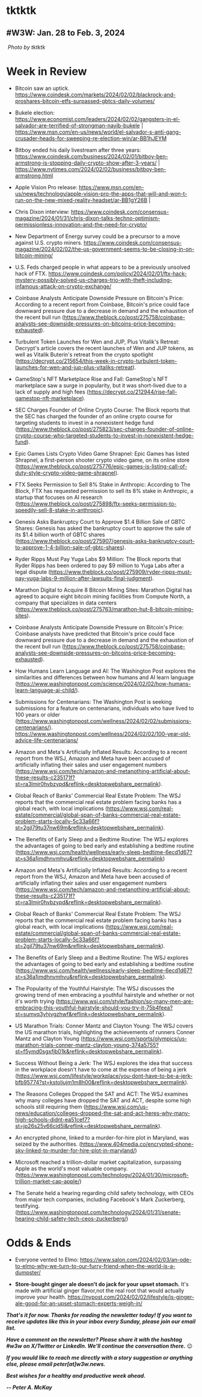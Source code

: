 # tktktk
## #W3W: Jan. 28 to Feb. 3, 2024

![]()
*Photo by tktktk*

<!--

Lead item. ~450 words. Some possibilities:

Picture yourself as a bigwig at a for-profit news organization. Now also picture two emerging software technologies, promising but unproven in your industry.

One will answer verbal queries akin to those you might pose to another human being. But it hallucinates sometimes and, even when its answers are sane, consistently refuses to attribute where it learned what it "knows."

The other is a reinvention of the financial system, as well as a new platform atop which applications can be built. Over the last 15 years, it's grown to represent a new ecosystem worth trillions of dollars, even as the valuation of U.S. media companies has tanked. To boot, this technology has reached these milestones without participation by Big Tech -- the same platforms that have effectively destroyed the traditional business model for media.

Which one do you think has more applications for journalism?


https://www.tylerjfisher.com/blog/post/2024/02/01/anti-scale-a-response-to-ai-in-journalism







- MEDIA: Web3 tk.

- BUKELE: This re-election, which exceeds his term limit, is final confirmation he is a dictator. There's nothing cool about that.

- BIGTECH: The latest hearing in which senators railed against Big Tech is as much about context and subtext.

- DIGESTING: Software is digesting the world.



-->

# Week in Review

- Bitcoin saw an uptick. https://www.coindesk.com/markets/2024/02/02/blackrock-and-proshares-bitcoin-etfs-surpassed-gbtcs-daily-volumes/

- Bukele election: https://www.economist.com/leaders/2024/02/02/gangsters-in-el-salvador-are-terrified-of-strongman-nayib-bukele | https://www.msn.com/en-us/news/world/el-salvador-s-anti-gang-crusader-heads-for-sweeping-re-election-win/ar-BB1hJEYM

- Bitboy ended his daily livestream after three years: https://www.coindesk.com/business/2024/02/01/bitboy-ben-armstrong-is-stopping-daily-crypto-show-after-3-years/ | https://www.nytimes.com/2024/02/02/business/bitboy-ben-armstrong.html

- Apple Vision Pro release: https://www.msn.com/en-us/news/technology/apple-vision-pro-the-apps-that-will-and-won-t-run-on-the-new-mixed-reality-headset/ar-BB1gY26B |

- Chris Dixon interview: https://www.coindesk.com/consensus-magazine/2024/01/31/chris-dixon-talks-techno-optimism-permissionless-innovation-and-the-need-for-crypto/

- New Department of Energy survey could be a precursor to a move against U.S. crypto miners. https://www.coindesk.com/consensus-magazine/2024/02/02/the-us-government-seems-to-be-closing-in-on-bitcoin-mining/

- U.S. Feds charged people in what appears to be a previously unsolved hack of FTX. https://www.coindesk.com/policy/2024/02/01/ftx-hack-mystery-possibly-solved-us-charges-trio-with-theft-including-infamous-attack-on-crypto-exchange/


* Coinbase Analysts Anticipate Downside Pressure on Bitcoin's Price: According to a recent report from Coinbase, Bitcoin's price could face downward pressure due to a decrease in demand and the exhaustion of the recent bull run (<https://www.theblock.co/post/275758/coinbase-analysts-see-downside-pressures-on-bitcoins-price-becoming-exhausted>).

* Turbulent Token Launches for Wen and JUP, Plus Vitalik's Retreat: Decrypt's article covers the recent launches of Wen and JUP tokens, as well as Vitalik Buterin's retreat from the crypto spotlight (<https://decrypt.co/215654/this-week-in-crypto-turbulent-token-launches-for-wen-and-jup-plus-vitaliks-retreat>).

* GameStop's NFT Marketplace Rise and Fall: GameStop's NFT marketplace saw a surge in popularity, but it was short-lived due to a lack of supply and high fees (<https://decrypt.co/212944/rise-fall-gamestop-nft-marketplace>).

* SEC Charges Founder of Online Crypto Course: The Block reports that the SEC has charged the founder of an online crypto course for targeting students to invest in a nonexistent hedge fund (<https://www.theblock.co/post/275823/sec-charges-founder-of-online-crypto-course-who-targeted-students-to-invest-in-nonexistent-hedge-fund>).

* Epic Games Lists Crypto Video Game Shrapnel: Epic Games has listed Shrapnel, a first-person shooter crypto video game, on its online store (<https://www.theblock.co/post/275776/epic-games-is-listing-call-of-duty-style-crypto-video-game-shrapnel>).

* FTX Seeks Permission to Sell 8% Stake in Anthropic: According to The Block, FTX has requested permission to sell its 8% stake in Anthropic, a startup that focuses on AI research (<https://www.theblock.co/post/275898/ftx-seeks-permission-to-speedily-sell-8-stake-in-anthropic>).

* Genesis Asks Bankruptcy Court to Approve $1.4 Billion Sale of GBTC Shares: Genesis has asked the bankruptcy court to approve the sale of its $1.4 billion worth of GBTC shares (<https://www.theblock.co/post/275907/genesis-asks-bankruptcy-court-to-approve-1-4-billion-sale-of-gbtc-shares>).

* Ryder Ripps Must Pay Yuga Labs $9 Million: The Block reports that Ryder Ripps has been ordered to pay $9 million to Yuga Labs after a legal dispute (<https://www.theblock.co/post/275909/ryder-ripps-must-pay-yuga-labs-9-million-after-lawsuits-final-judgment>).

* Marathon Digital to Acquire 8 Bitcoin Mining Sites: Marathon Digital has agreed to acquire eight bitcoin mining facilities from Compute North, a company that specializes in data centers (<https://www.theblock.co/post/275763/marathon-hut-8-bitcoin-mining-sites>).

* Coinbase Analysts Anticipate Downside Pressure on Bitcoin's Price: Coinbase analysts have predicted that Bitcoin's price could face downward pressure due to a decrease in demand and the exhaustion of the recent bull run (<https://www.theblock.co/post/275758/coinbase-analysts-see-downside-pressures-on-bitcoins-price-becoming-exhausted>).

* How Humans Learn Language and AI: The Washington Post explores the similarities and differences between how humans and AI learn language (<https://www.washingtonpost.com/science/2024/02/02/how-humans-learn-language-ai-child/>).

* Submissions for Centenarians: The Washington Post is seeking submissions for a feature on centenarians, individuals who have lived to 100 years or older (<https://www.washingtonpost.com/wellness/2024/02/02/submissions-centenarians/>). https://www.washingtonpost.com/wellness/2024/02/02/100-year-old-advice-life-centenarians/

* Amazon and Meta's Artificially Inflated Results: According to a recent report from the WSJ, Amazon and Meta have been accused of artificially inflating their sales and user engagement numbers (<https://www.wsj.com/tech/amazon-and-metanothing-artificial-about-these-results-c235171f?st=ra3lmjr0hvbzypd&reflink=desktopwebshare_permalink>).

* Global Reach of Banks' Commercial Real Estate Problem: The WSJ reports that the commercial real estate problem facing banks has a global reach, with local implications (<https://www.wsj.com/real-estate/commercial/global-span-of-banks-commercial-real-estate-problem-starts-locally-5c33a66f?st=2gjl79tu37nw69m&reflink=desktopwebshare_permalink>).

* The Benefits of Early Sleep and a Bedtime Routine: The WSJ explores the advantages of going to bed early and establishing a bedtime routine (<https://www.wsj.com/health/wellness/early-sleep-bedtime-6ecd1d67?st=s36a1jmdhnvmhvu&reflink=desktopwebshare_permalink>)

* Amazon and Meta's Artificially Inflated Results: According to a recent report from the WSJ, Amazon and Meta have been accused of artificially inflating their sales and user engagement numbers (<https://www.wsj.com/tech/amazon-and-metanothing-artificial-about-these-results-c235171f?st=ra3lmjr0hvbzypd&reflink=desktopwebshare_permalink>).

* Global Reach of Banks' Commercial Real Estate Problem: The WSJ reports that the commercial real estate problem facing banks has a global reach, with local implications (<https://www.wsj.com/real-estate/commercial/global-span-of-banks-commercial-real-estate-problem-starts-locally-5c33a66f?st=2gjl79tu37nw69m&reflink=desktopwebshare_permalink>).

* The Benefits of Early Sleep and a Bedtime Routine: The WSJ explores the advantages of going to bed early and establishing a bedtime routine (<https://www.wsj.com/health/wellness/early-sleep-bedtime-6ecd1d67?st=s36a1jmdhnvmhvu&reflink=desktopwebshare_permalink>).

* The Popularity of the Youthful Hairstyle: The WSJ discusses the growing trend of men embracing a youthful hairstyle and whether or not it's worth trying (<https://www.wsj.com/style/fashion/so-many-men-are-embracing-this-youthful-hairstyle-should-you-try-it-75b4feea?st=sumyq3yhjvgzhwf&reflink=desktopwebshare_permalink>).

* US Marathon Trials: Conner Mantz and Clayton Young: The WSJ covers the US marathon trials, highlighting the achievements of runners Conner Mantz and Clayton Young (<https://www.wsj.com/sports/olympics/us-marathon-trials-conner-mantz-clayton-young-374a5755?st=f5ymd0sgxfjb01k&reflink=desktopwebshare_permalink>).

* Success Without Being a Jerk: The WSJ explores the idea that success in the workplace doesn't have to come at the expense of being a jerk (<https://www.wsj.com/lifestyle/workplace/you-dont-have-to-be-a-jerk-bfb95774?st=kstoliujm1m8h00&reflink=desktopwebshare_permalink>).

* The Reasons Colleges Dropped the SAT and ACT: The WSJ examines why many colleges have dropped the SAT and ACT, despite some high schools still requiring them (<https://www.wsj.com/us-news/education/colleges-dropped-the-sat-and-act-heres-why-many-high-schools-didnt-ea51cef7?st=jp26s25v66cid5l&reflink=desktopwebshare_permalink>).

* An encrypted phone, linked to a murder-for-hire plot in Maryland, was seized by the authorities. (<https://www.404media.co/encrypted-phone-sky-linked-to-murder-for-hire-plot-in-maryland/>)

* Microsoft reached a trillion-dollar market capitalization, surpassing Apple as the world's most valuable company. (<https://www.washingtonpost.com/technology/2024/01/30/microsoft-trillion-market-cap-apple/>)

* The Senate held a hearing regarding child safety technology, with CEOs from major tech companies, including Facebook's Mark Zuckerberg, testifying. (<https://www.washingtonpost.com/technology/2024/01/31/senate-hearing-child-safety-tech-ceos-zuckerberg/>)

# Odds & Ends

- Everyone vented to Elmo: https://www.salon.com/2024/02/03/an-ode-to-elmo-why-we-turn-to-our-furry-friend-when-the-world-is-a-dumpster/

- **Store-bought ginger ale doesn't do jack for your
upset stomach.** It's made with artificial ginger flavor,not the real root that would actually improve your health. https://nypost.com/2024/02/02/lifestyle/is-ginger-ale-good-for-an-upset-stomach-experts-weigh-in/

_**That's it for now. Thanks for reading the newsletter today! If you want to receive updates like this in your inbox every Sunday, please join our email list.**_

_**Have a comment on the newsletter? Please share it with the hashtag #w3w on X/Twitter or LinkedIn. We'll continue the conversation there.**_ 😉

_**If you would like to reach me directly with a story suggestion or anything else, please email peter[at]w3w.news.**_

<!--Move this content to standing editorial policy page on the website.     _**Note: #Web3Weekly content is intended for journalistic purposes only, not as investment advice. Always [DYOR](https://www.urbandictionary.com/define.php?term=DYOR) and consult appropriate financial professionals before making investment decisions.**_ -->

_**Best wishes for a healthy and productive week ahead.**_  

_**-- Peter A. McKay**_  
